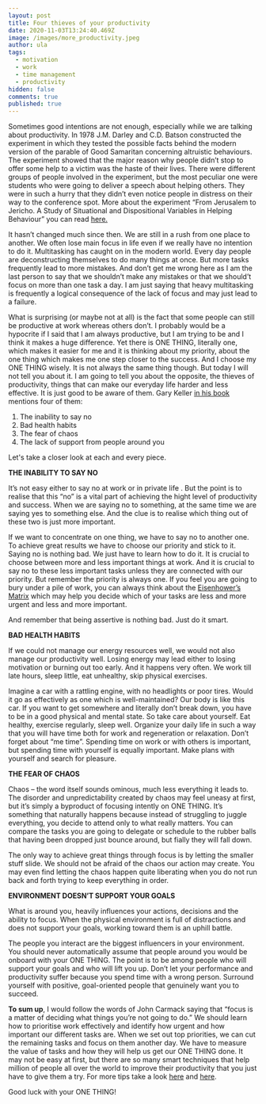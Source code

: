 ```yaml
---
layout: post
title: Four thieves of your productivity
date: 2020-11-03T13:24:40.469Z
image: /images/more_productivity.jpeg
author: ula
tags:
  - motivation
  - work
  - time management
  - productivity
hidden: false
comments: true
published: true
---
```

Sometimes good intentions are not enough, especially while we are talking about productivity. In 1978 J.M. Darley and C.D. Batson constructed the experiment in which they tested the possible facts behind the modern version of the parable of Good Samaritan concerning altruistic behaviours. The experiment showed that the major reason why people didn’t stop to offer some help to a victim was the haste of their lives. There were different groups of people involved in the experiment, but the most peculiar one were students who were going to deliver a speech about helping others. They were in such a hurry that they didn’t even notice people in distress on their way to the conference spot. More about the experiment “From Jerusalem to Jericho. A Study of Situational and Dispositional Variables in Helping Behaviour” you can read [here.](https://greatergood.berkeley.edu/images/uploads/Darley-JersualemJericho.pdf)

It hasn’t changed much since then. We are still in a rush from one place to another. We often lose main focus in life even if we really have no intention to do it. Multitasking has caught on in the modern world. Every day people are deconstructing themselves to do many things at once. But more tasks frequently lead to more mistakes. And don’t get me wrong here as I am the last person to say that we shouldn’t make any mistakes or that we should’t focus on more than one task a day. I am just saying that heavy multitasking is frequently a logical consequence of the lack of focus and may just lead to a failure.

What is surprising (or maybe not at all) is the fact that some people can still be productive at work whereas others don’t. I probably would be a hypocrite if I said that I am always productive, but I am trying to be and I think it makes a huge difference. Yet there is ONE THING, literally one, which makes it easier for me and it is thinking about my priority, about the one thing which makes me one step closer to the success. And I choose my ONE THING wisely. It is not always the same thing though. But today I will not tell you about it. I am going to tell you about the opposite, the thieves of productivity, things that can make our everyday life harder and less effective. It is just good to be aware of them. Gary Keller [in his book](https://www.the1thing.com/) mentions four of them: 

1. The inability to say no
2. Bad health habits
3. The fear of chaos
4. The lack of support from people around you

Let's take a closer look at each and every piece. 

**THE INABILITY TO SAY NO**

It’s not easy either to say no at work or in private life . But the point is to realise that this “no” is a vital part of achieving the hight level of productivity and success. When we are saying no to something, at the same time we are saying yes to something else. And the clue is to realise which thing out of these two is just more important.

If we want to concentrate on one thing, we have to say no to another one. To achieve great results we have to choose our priority and stick to it. Saying no is nothing bad. We just have to learn how to do it. It is crucial to choose between more and less important things at work. And it is crucial to say no to these less important tasks unless they are connected with our priority. But remember the priority is always one. If you feel you are going to bury under a pile of work, you can always think about the [Eisenhower’s Matrix](https://www.eisenhower.me/eisenhower-matrix/) which may help you decide which of your tasks are less and more urgent and less and more important.

And remember that being assertive is nothing bad. Just do it smart.

**BAD HEALTH HABITS**

If we could not manage our energy resources well, we would not also manage our productivity well. Losing energy may lead either to losing motivation or burning out too early. And it happens very often. We work till late hours, sleep little, eat unhealthy, skip physical exercises. 

Imagine a car with a rattling engine, with no headlights or poor tires. Would it go as effectively as one which is well-maintained? Our body is like this car. If you want to get somewhere and literally don’t break down, you have to be in a good physical and mental state. So take care about yourself. Eat healthy, exercise regularly, sleep well. Organize your daily life in such a way that you will have time both for work and regeneration or relaxation. Don’t forget about “me time”. Spending time on work or with others is important, but spending time with yourself is equally important. Make plans with yourself and search for pleasure.

**THE FEAR OF CHAOS**

Chaos – the word itself sounds ominous, much less everything it leads to. The disorder and unpredictability created by chaos may feel uneasy at first, but it’s simply a byproduct of focusing intently on ONE THING. It’s something that naturally happens because instead of struggling to juggle everything, you decide to attend only to what really matters. You can compare the tasks you are going to delegate or schedule to the rubber balls that having been dropped just bounce around, but fially they will fall down. 

The only way to achieve great things through focus is by letting the smaller stuff slide. We should not be afraid of the chaos our action may create. You may even find letting the chaos happen quite liberating when you do not run back and forth trying to keep everything in order. 

**ENVIRONMENT DOESN’T SUPPORT YOUR GOALS**

What is around you, heavily influences your actions, decisions and the ability to focus. When the physical environment is full of distractions and does not support your goals, working toward them is an uphill battle.

The people you interact are the biggest influencers in your environment. You should never automatically assume that people around you would be onboard with your ONE THING. The point is to be among people who will support your goals and who will lift you up. Don’t let your performance and productivity suffer because you spend time with a wrong person. Surround yourself with positive, goal-oriented people that genuinely want you to succeed.

**To sum up**, I would follow the words of John Carmack saying that “focus is a matter of deciding what things you’re not going to do.” We should learn how to prioritise work effectively and identify how urgent and how important our different tasks are. When we set out top priorities, we can cut the remaining tasks and focus on them another day. We have to measure the value of tasks and how they will help us get our ONE THING done. It may not be easy at first, but there are so many smart techniques that help million of people all over the world to improve their productivity that you just have to give them a try. For more tips take a look [here](<https://blog.rescuetime.com/how-to-prioritize/>) and [here](<https://www.entrepreneur.com/article/318730/>).

Good luck with your ONE THING! 
